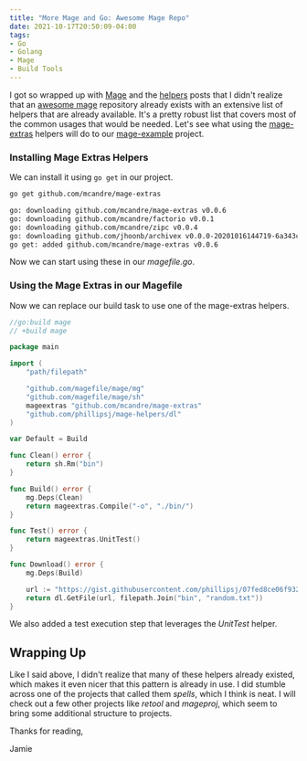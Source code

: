 ```yaml
---
title: "More Mage and Go: Awesome Mage Repo"
date: 2021-10-17T20:50:09-04:00
tags:
- Go
- Golang
- Mage
- Build Tools
---
```


I got so wrapped up with [Mage](https://www.phillipsj.net/posts/building-go-projects-like-a-mage/) and the [helpers](https://www.phillipsj.net/posts/mage-helpers-for-clean-go-builds/) posts that I didn't realize that an [awesome mage](https://github.com/magefile/awesome-mage) repository already exists with an extensive list of helpers that are already available. It's a pretty robust list that covers most of the common usages that would be needed. Let's see what using the [mage-extras](https://github.com/mcandre/mage-extras) helpers will do to our [mage-example](https://github.com/phillipsj/mage-example) project.

### Installing Mage Extras Helpers

We can install it using `go get` in our project.

```Bash
go get github.com/mcandre/mage-extras

go: downloading github.com/mcandre/mage-extras v0.0.6
go: downloading github.com/mcandre/factorio v0.0.1
go: downloading github.com/mcandre/zipc v0.0.4
go: downloading github.com/jhoonb/archivex v0.0.0-20201016144719-6a343cdae81d
go get: added github.com/mcandre/mage-extras v0.0.6
```

Now we can start using these in our *magefile.go*.

### Using the Mage Extras in our Magefile

Now we can replace our build task to use one of the mage-extras helpers.

```Go
//go:build mage
// +build mage

package main

import (
	"path/filepath"

	"github.com/magefile/mage/mg"
	"github.com/magefile/mage/sh"
	mageextras "github.com/mcandre/mage-extras"
	"github.com/phillipsj/mage-helpers/dl"
)

var Default = Build

func Clean() error {
	return sh.Rm("bin")
}

func Build() error {
	mg.Deps(Clean)
	return mageextras.Compile("-o", "./bin/")
}

func Test() error {
	return mageextras.UnitTest()
}

func Download() error {
	mg.Deps(Build)

	url := "https://gist.githubusercontent.com/phillipsj/07fed8ce06f932c19ab7613d8426d922/raw/13d3fc0ca54d136ad5744fd4448b65dbc87f32dc/random.txt"
	return dl.GetFile(url, filepath.Join("bin", "random.txt"))
}

```

We also added a test execution step that leverages the *UnitTest* helper. 

## Wrapping Up

Like I said above, I didn't realize that many of these helpers already existed, which makes it even nicer that this pattern is already in use. I did stumble across one of the projects that called them *spells*, which I think is neat. I will check out a few other projects like *retool* and *mageproj*, which seem to bring some additional structure to projects. 

Thanks for reading,

Jamie
